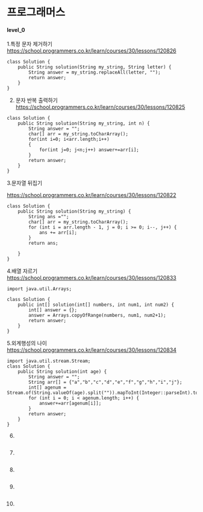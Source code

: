# 프로그래머스
#### level_0 

1.특정 문자 제거하기
https://school.programmers.co.kr/learn/courses/30/lessons/120826
```
class Solution {
    public String solution(String my_string, String letter) {
        String answer = my_string.replaceAll(letter, "");
        return answer;
    }
}
```

2. 문자 반복 출력하기
https://school.programmers.co.kr/learn/courses/30/lessons/120825
```
class Solution {
    public String solution(String my_string, int n) {
        String answer = "";
        char[] arr = my_string.toCharArray();
        for(int i=0; i<arr.length;i++)
        {
            for(int j=0; j<n;j++) answer+=arr[i];
        }
        return answer;
    }
}
```

3.문자열 뒤집기

https://school.programmers.co.kr/learn/courses/30/lessons/120822
```
class Solution {
    public String solution(String my_string) {
        String ans ="";
        char[] arr = my_string.toCharArray();
        for (int i = arr.length - 1, j = 0; i >= 0; i--, j++) {
            ans += arr[i];
        }
        return ans;

    }
}
```

4.배열 자르기
https://school.programmers.co.kr/learn/courses/30/lessons/120833

```
import java.util.Arrays;

class Solution {
    public int[] solution(int[] numbers, int num1, int num2) {
        int[] answer = {};
        answer = Arrays.copyOfRange(numbers, num1, num2+1);
        return answer;
    }
}
```

5.외계행성의 나이
https://school.programmers.co.kr/learn/courses/30/lessons/120834
```
import java.util.stream.Stream;
class Solution {
    public String solution(int age) {
        String answer = "";
        String arr[] = {"a","b","c","d","e","f","g","h","i","j"};
        int[] agenum = Stream.of(String.valueOf(age).split("")).mapToInt(Integer::parseInt).toArray();
        for (int i = 0; i < agenum.length; i++) {
            answer+=arr[agenum[i]];
        }
        return answer;
    }
}
```

6.

```
```

7.

```
```

8.

```
```

9.

```
```

10.

```
```






